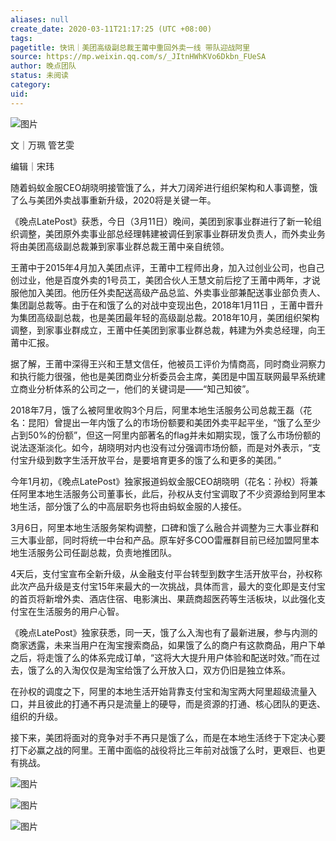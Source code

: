 ```yaml
---
aliases: null
create_date: 2020-03-11T21:17:25 (UTC +08:00)
tags: 
pagetitle: 快讯｜美团高级副总裁王莆中重回外卖一线 带队迎战阿里
source: https://mp.weixin.qq.com/s/_JItnHWhKVo6Dkbn_FUeSA
author: 晚点团队
status: 未阅读
category: 
uid: 
---
```


![图片](https://mmbiz.qpic.cn/mmbiz_jpg/VWpZENjIo5vZe13zJ0NsZQic2hxspTLI6tjNfU5xY7z3XSxkVE44L3YoxYLwGQo6LaqItQ01oDAWFQbf7P2OriaQ/640?wx_fmt=jpeg&wxfrom=5&wx_lazy=1&wx_co=1)

文｜万珮 管艺雯

编辑｜宋玮

随着蚂蚁金服CEO胡晓明接管饿了么，并大刀阔斧进行组织架构和人事调整，饿了么与美团外卖战事重新升级，2020将是关键一年。

《晚点LatePost》获悉，今日（3月11日）晚间，美团到家事业群进行了新一轮组织调整，美团原外卖事业部总经理韩建被调任到家事业群研发负责人，而外卖业务将由美团高级副总裁兼到家事业群总裁王莆中亲自统领。

王莆中于2015年4月加入美团点评，王莆中工程师出身，加入过创业公司，也自己创过业，他是百度外卖的1号员工，美团合伙人王慧文前后挖了王莆中两年，才说服他加入美团。他历任外卖配送高级产品总监、外卖事业部兼配送事业部负责人、集团副总裁等。由于在和饿了么的对战中变现出色，2018年1月11日 ，王莆中晋升为集团高级副总裁，也是美团最年轻的高级副总裁。2018年10月，美团组织架构调整，到家事业群成立，王莆中任美团到家事业群总裁，韩建为外卖总经理，向王莆中汇报。

据了解，王莆中深得王兴和王慧文信任，他被员工评价为情商高，同时商业洞察力和执行能力很强，他也是美团商业分析委员会主席，美团是中国互联网最早系统建立商业分析体系的公司之一，他们的关键词是——“知己知彼”。

2018年7月，饿了么被阿里收购3个月后，阿里本地生活服务公司总裁王磊（花名：昆阳）曾提出一年内饿了么的市场份额要和美团外卖平起平坐，“饿了么至少占到50%的份额”，但这一阿里内部著名的flag并未如期实现，饿了么市场份额的说法逐渐淡化。如今，胡晓明对内也没有过分强调市场份额，而是对外表示，“支付宝升级到数字生活开放平台，是要培育更多的饿了么和更多的美团。”

今年1月初，《晚点LatePost》独家报道蚂蚁金服CEO胡晓明（花名：孙权）将兼任阿里本地生活服务公司董事长，此后，孙权从支付宝调取了不少资源给到阿里本地生活，部分饿了么的中高层职务也将由蚂蚁金服的人接任。

3月6日，阿里本地生活服务架构调整，口碑和饿了么融合并调整为三大事业群和三大事业部，同时将统一中台和产品。原车好多COO雷雁群目前已经加盟阿里本地生活服务公司任副总裁，负责地推团队。

4天后，支付宝宣布全新升级，从金融支付平台转型到数字生活开放平台，孙权称此次产品升级是支付宝15年来最大的一次挑战，具体而言，最大的变化即是支付宝的首页将新增外卖、酒店住宿、电影演出、果蔬商超医药等生活板块，以此强化支付宝在生活服务的用户心智。

《晚点LatePost》独家获悉，同一天，饿了么入淘也有了最新进展，参与内测的商家透露，未来当用户在淘宝搜索商品，如果饿了么的商户有这款商品，用户下单之后，将走饿了么的体系完成订单，“这将大大提升用户体验和配送时效。”而在过去，饿了么的入淘仅仅是淘宝给饿了么开放入口，双方仍旧是独立体系。

在孙权的调度之下，阿里的本地生活开始背靠支付宝和淘宝两大阿里超级流量入口，并且彼此的打通不再只是流量上的硬导，而是资源的打通、核心团队的更迭、组织的升级。

接下来，美团将面对的竞争对手不再只是饿了么，而是在本地生活终于下定决心要打下必赢之战的阿里。王莆中面临的战役将比三年前对战饿了么时，更艰巨、也更有挑战。

![图片](https://mmbiz.qpic.cn/mmbiz_jpg/VWpZENjIo5s9UoK11ZSlXJjuLvq7ANmtdxUShicCd5rsIQwtxdPSxWsaUMY2Zb1Lz090YSoIwyqRRnyWpCk3zwg/640?wx_fmt=jpeg&wxfrom=5&wx_lazy=1&wx_co=1)

![图片](https://mmbiz.qpic.cn/mmbiz_png/8l3j8mUia0gtJSfOYF7lnEUVSsbYxO39gdVKrXg7L6BMiasSubN3ZYS8QHvds26iae5jJ0wM53qr0fWogztm7ISAw/640?wx_fmt=png&wxfrom=5&wx_lazy=1&wx_co=1)

![图片](https://mmbiz.qpic.cn/mmbiz_png/VWpZENjIo5sFRwjPCz1kMfuiclPPODoqHjlLBa07KIbLianr7xH36eJ1vUiaa06UWWkhGXRTfEInt1BaEgjp9XrWw/640?wx_fmt=png&wxfrom=5&wx_lazy=1&wx_co=1)
